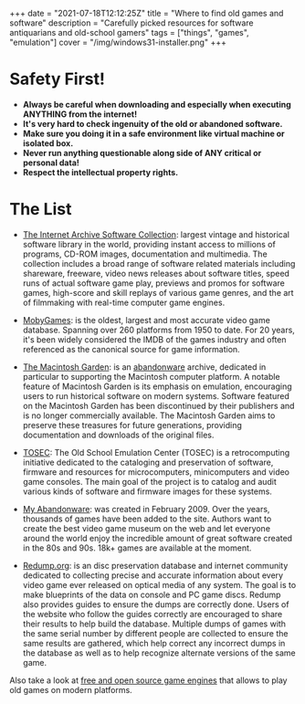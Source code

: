 +++
date = "2021-07-18T12:12:25Z"
title = "Where to find old games and software"
description = "Carefully picked resources for software antiquarians and old-school gamers"
tags = ["things", "games", "emulation"]
cover = "/img/windows31-installer.png"
+++

# Safety First!
- **Always be careful when downloading and especially when executing ANYTHING from the internet!**
- **It's very hard to check ingenuity of the old or abandoned software.**
- **Make sure you doing it in a safe environment like virtual machine or isolated box.**
- **Never run anything questionable along side of ANY critical or personal data!**
- **Respect the intellectual property rights.**

# The List
* [The Internet Archive Software Collection](https://archive.org/details/software/): largest vintage and historical software library in the world, providing instant access to millions of programs, CD-ROM images, documentation and multimedia. The collection includes a broad range of software related materials including shareware, freeware, video news releases about software titles, speed runs of actual software game play, previews and promos for software games, high-score and skill replays of various game genres, and the art of filmmaking with real-time computer game engines.

* [MobyGames](https://www.mobygames.com/): is the oldest, largest and most accurate video game database. Spanning over 260 platforms from 1950 to date. For 20 years, it's been widely considered the IMDB of the games industry and often referenced as the canonical source for game information.

* [The Macintosh Garden](https://macintoshgarden.org/): is an [abandonware](https://en.wikipedia.org/wiki/Abandonware) archive, dedicated in particular to supporting the Macintosh computer platform. A notable feature of Macintosh Garden is its emphasis on emulation, encouraging users to run historical software on modern systems. Software featured on the Macintosh Garden has been discontinued by their publishers and is no longer commercially available. The Macintosh Garden aims to preserve these treasures for future generations, providing documentation and downloads of the original files.

* [TOSEC](https://www.tosecdev.org/): The Old School Emulation Center (TOSEC) is a retrocomputing initiative dedicated to the cataloging and preservation of software, firmware and resources for microcomputers, minicomputers and video game consoles. The main goal of the project is to catalog and audit various kinds of software and firmware images for these systems. 

* [My Abandonware](https://www.myabandonware.com/): was created in February 2009. Over the years, thousands of games have been added to the site. Authors want to create the best video game museum on the web and let everyone around the world enjoy the incredible amount of great software created in the 80s and 90s. 18k+ games are available at the moment.

* [Redump.org](http://redump.org/): is an disc preservation database and internet community dedicated to collecting precise and accurate information about every video game ever released on optical media of any system. The goal is to make blueprints of the data on console and PC game discs. Redump also provides guides to ensure the dumps are correctly done. Users of the website who follow the guides correctly are encouraged to share their results to help build the database. Multiple dumps of games with the same serial number by different people are collected to ensure the same results are gathered, which help correct any incorrect dumps in the database as well as to help recognize alternate versions of the same game.

Also take a look at [free and open source game engines](/posts/free-and-open-source-game-engines) that allows to play old games on modern platforms.